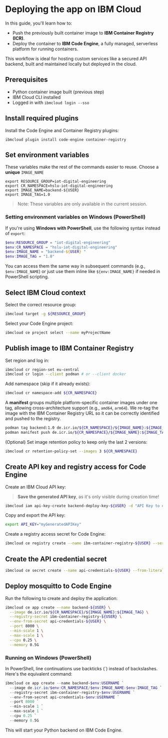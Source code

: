 # Deploying the app on IBM Cloud

In this guide, you'll learn how to:

- Push the previously built container image to **IBM Container Registry (ICR)**.
- Deploy the container to **IBM Code Engine**, a fully managed, serverless platform for running containers.

This workflow is ideal for hosting custom services like a secured API backend, built and maintained locally but deployed in the cloud.

## Prerequisites

- Python container image built (previous step)
- IBM Cloud CLI installed
- Logged in with `ibmcloud login --sso`

## Install required plugins

Install the Code Engine and Container Registry plugins:

```
ibmcloud plugin install code-engine container-registry
```

## Set environment variables

These variables make the rest of the commands easier to reuse. Choose a **unique** `IMAGE_NAME`

```
export RESOURCE_GROUP=iot-digital-engineering
export CR_NAMESPACE=hslu-iot-digital-engineering
export IMAGE_NAME=backend-${USER}
export IMAGE_TAG=1.0
```

> Note: These variables are only available in the current session.

### Setting environment variables on Windows (PowerShell)

If you're using **Windows with PowerShell**, use the following syntax instead of `export`:

```powershell
$env:RESOURCE_GROUP = "iot-digital-engineering"
$env:CR_NAMESPACE = "hslu-iot-digital-engineering"
$env:IMAGE_NAME = "backend-${USER} "
$env:IMAGE_TAG = "1.0"
```

You can access them the same way in subsequent commands (e.g., `$env:IMAGE_NAME`) or just use them inline like `${env:IMAGE_NAME}` if needed in PowerShell scripting.

## Select IBM Cloud context

Select the correct resource group:

```bash
ibmcloud target -g ${RESOURCE_GROUP}
```

Select your Code Engine project:

```bash
ibmcloud ce project select --name myProjectName
```

## Publish image to IBM Container Registry

Set region and log in:

```bash
ibmcloud cr region-set eu-central
ibmcloud cr login --client podman # or --client docker
```

Add namespace (skip if it already exists):

```bash
ibmcloud cr namespace-add ${CR_NAMESPACE}
```

A **manifest** groups multiple platform-specific container images under one tag, allowing cross-architecture support (e.g., `amd64`, `arm64`). We re-tag the image with the IBM Container Registry URL so it can be correctly identified and pushed to the registry.

```bash
podman tag backend:1.0 de.icr.io/${CR_NAMESPACE}/${IMAGE_NAME}:${IMAGE_TAG}
podman manifest push de.icr.io/${CR_NAMESPACE}/${IMAGE_NAME}:${IMAGE_TAG}
```

(Optional) Set image retention policy to keep only the last 2 versions:

```bash
ibmcloud cr retention-policy-set --images 3 ${CR_NAMESPACE}
```

## Create API key and registry access for Code Engine

Create an IBM Cloud API key:

> **Save the generated API key**, as it's only visible during creation time!

```bash
ibmcloud iam api-key-create backend-deploy-key-${USER} -d "API Key to deploy a Python backend on IBM Code Engine"
```

Copy and export the API key:

```bash
export API_KEY="myGeneratedAPIKey"
```

Create a registry access secret for Code Engine:

```bash
ibmcloud ce registry create --name ibm-container-registry-${USER} --server de.icr.io --username iamapikey --password ${API_KEY}
```

## Create the API credential secret

```bash
ibmcloud ce secret create --name api-credentials-${USER} --from-literal UN=myUsername --from-literal PW=myPassword
```

## Deploy mosquitto to Code Engine

Run the following to create and deploy the application:

```bash
ibmcloud ce app create --name backend-${USER} \
  --image de.icr.io/${CR_NAMESPACE}/${IMAGE_NAME}:${IMAGE_TAG} \
  --registry-secret ibm-container-registry-${USER} \
  --env-from-secret api-credentials-${USER} \
  --port 8000 \
  --min-scale 1 \
  --max-scale 1 \
  --cpu 0.25 \
  --memory 0.5G
```

### Running on Windows (PowerShell)

In PowerShell, line continuations use backticks (\`) instead of backslashes. Here's the equivalent command:

```powershell
ibmcloud ce app create --name backend-$env:USERNAME `
  --image de.icr.io/$env:CR_NAMESPACE/$env:IMAGE_NAME:$env:IMAGE_TAG `
  --registry-secret ibm-container-registry-$env:USERNAME `
  --env-from-secret api-credentials-$env:USERNAME `
  --port 8000 `
  --min-scale 1 `
  --max-scale 1 `
  --cpu 0.25 `
  --memory 0.5G
```

This will start your Python backend on IBM Code Engine.
